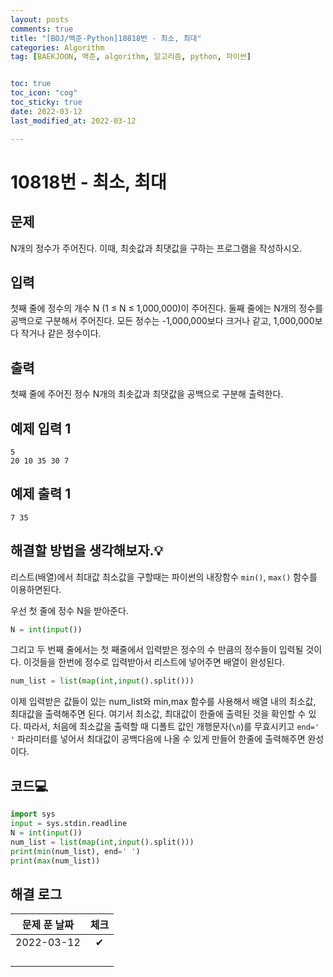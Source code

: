 ```yaml
---
layout: posts
comments: true
title: "[BOJ/백준-Python]10818번 - 최소, 최대"
categories: Algorithm
tag: [BAEKJOON, 백준, algorithm, 알고리즘, python, 파이썬]


toc: true
toc_icon: "cog"
toc_sticky: true
date: 2022-03-12
last_modified_at: 2022-03-12

---
```




# 10818번 - 최소, 최대



## 문제

N개의 정수가 주어진다. 이때, 최솟값과 최댓값을 구하는 프로그램을 작성하시오.

## 입력

첫째 줄에 정수의 개수 N (1 ≤ N ≤ 1,000,000)이 주어진다. 둘째 줄에는 N개의 정수를 공백으로 구분해서 주어진다. 모든 정수는 -1,000,000보다 크거나 같고, 1,000,000보다 작거나 같은 정수이다.

## 출력

첫째 줄에 주어진 정수 N개의 최솟값과 최댓값을 공백으로 구분해 출력한다.



## 예제 입력 1 

```
5
20 10 35 30 7
```



## 예제 출력 1

```
7 35
```



##  해결할 방법을 생각해보자.💡

리스트(배열)에서 최대값 최소값을 구할때는 파이썬의 내장함수 `min()`, `max()` 함수를 이용하면된다.

우선 첫 줄에 정수 N을 받아준다.

```python
N = int(input())
```

그리고 두 번째 줄에서는 첫 째줄에서 입력받은 정수의 수 만큼의 정수들이 입력될 것이다. 이것들을 한번에 정수로 입력받아서 리스트에 넣어주면 배열이 완성된다.

```python
num_list = list(map(int,input().split()))
```

이제 입력받은 값들이 있는 num_list와 min,max 함수를 사용해서  배열 내의 최소값, 최대값을 출력해주면 된다. 여기서 최소값, 최대값이 한줄에 출력된 것을 확인할 수 있다. 따라서, 처음에 최소값을 출력할 때 디폴트 값인 개행문자(`\n`)를 무효시키고  `end=' '` 파라미터를 넣어서 최대값이 공백다음에 나올 수 있게 만들어 한줄에 출력해주면 완성이다.



## 코드💻

```python
import sys
input = sys.stdin.readline
N = int(input())
num_list = list(map(int,input().split()))
print(min(num_list), end=' ')
print(max(num_list))
```





## 해결 로그 

| 문제 푼 날짜 | 체크 |
| :----------: | :--: |
|  2022-03-12  |  ✔   |
|              |      |
|              |      |
|              |      |
|              |      |



